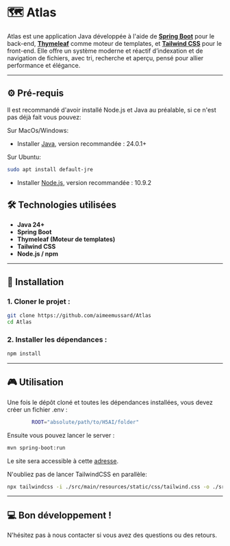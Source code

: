 # 🗺️ Atlas

Atlas est une application Java développée à l'aide de [**Spring Boot**](https://spring.io/projects/spring-boot) pour le back-end, [**Thymeleaf**](https://www.thymeleaf.org/) comme moteur de templates, et [**Tailwind CSS**](https://tailwindcss.com/) pour le front-end. Elle offre un système moderne et réactif d’indexation et de navigation de fichiers, avec tri, recherche et aperçu, pensé pour allier performance et élégance.

---

## ⚙️ Pré-requis

Il est recommandé d'avoir installé Node.js et Java au préalable, si ce n'est pas déjà fait vous pouvez:

Sur MacOs/Windows:
- Installer [Java](https://www.java.com/fr/download/manual.jsp), version recommandée : 24.0.1+

Sur Ubuntu:

```bash
sudo apt install default-jre
```

- Installer [Node.js](https://nodejs.org/fr), version recommandée : 10.9.2


## 🛠️ Technologies utilisées

- **Java 24+**
- **Spring Boot**
- **Thymeleaf (Moteur de templates)**
- **Tailwind CSS**
- **Node.js / npm**

---

## 🚀 Installation

### 1. Cloner le projet :

```bash
git clone https://github.com/aimeemussard/Atlas
cd Atlas
```

### 2. Installer les dépendances : 

```bash
npm install
```

---

## 🎮 Utilisation

Une fois le dépôt cloné et toutes les dépendances installées, vous devez créer un fichier .env :

```bash 
        ROOT="absolute/path/to/H5AI/folder"
```

Ensuite vous pouvez lancer le server :

```bash
mvn spring-boot:run
```

Le site sera accessible à cette [adresse]('http://localhost:8080/H5AI').

N'oubliez pas de lancer TailwindCSS en parallèle:

```bash
npx tailwindcss -i ./src/main/resources/static/css/tailwind.css -o ./src/main/resources/static/css/output.css --watch
```

---

## 💻 Bon développement !

N'hésitez pas à nous contacter si vous avez des questions ou des retours.
